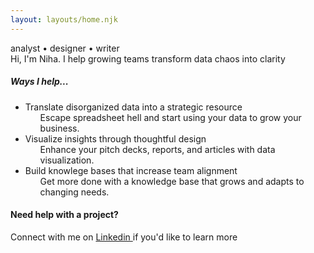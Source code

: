 ```yaml
---
layout: layouts/home.njk
---
```



<div class="wrapper">
<div class="title">
    <div class="intro-text">analyst &#x2022; designer &#x2022; writer<div>
    <!-- <div class="intro-description">I help growing teams transform data  <span class="highlight"> chaos </span> into <span style="text-decoration: underline  #78d5e3 6px; text-decoration-skip-ink: none;">clarity</span>.
    </div>  -->
    <div class="intro-description">Hi, I'm Niha. I help <span class="highlight"> growing teams </span>  transform data chaos into clarity</div>
</div>

<div class="service-list">
<h5>Ways I help...</h5>
<ul class="no-bullet">
 <li>Translate disorganized data into a strategic resource
    <ul>
     Escape spreadsheet hell and start using your data to grow your business.
    </ul>
</li> 
<li>Visualize insights through thoughtful design
 <ul>
  Enhance your pitch decks, reports, and articles with data visualization. 
 </ul>
 </li>
<li>Build knowlege bases that increase team alignment
    <ul>
    Get more done with a knowledge base that grows and adapts to changing needs.
    </ul>
</li>
</ul>
</div>
<div class="connect">
<h4>Need help with a project?</h4>
Connect with me on <a href="https://www.linkedin.com/in/niha-pereira/" target="_blank" rel="noopener noreferrer">Linkedin </a> if you'd like to learn more
</div>
</div> 